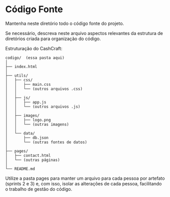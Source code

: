 # Código Fonte

Mantenha neste diretório todo o código fonte do projeto.

Se necessário, descreva neste arquivo aspectos relevantes da estrutura de diretórios criada para organização do código.

Estruturação do CashCraft:

```plaintext
codigo/  (essa pasta aqui)
│
├── index.html
│
├── utils/
│   ├── css/
│   │   ├── main.css
│   │   └── (outros arquivos .css)
│   │
│   ├── js/
│   │   ├── app.js
│   │   └── (outros arquivos .js)
│   │
│   ├── images/
│   │   ├── logo.png
│   │   └── (outras imagens)
│   │
│   └── data/
│       ├── db.json
│       └── (outras fontes de datos)
│
├── pages/
│   ├── contact.html
│   └── (outras páginas)
│
└── README.md
```

Utilize a pasta pages para manter um arquivo para cada pessoa por artefato (sprints 2 e 3) e, com isso, isolar as alterações de cada pessoa, facilitando o trabalho de gestão do código.
